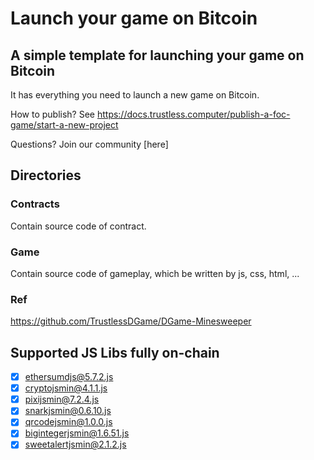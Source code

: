 # Launch your game on Bitcoin

## A simple template for launching your game on Bitcoin

It has everything you need to launch a new game on Bitcoin.

How to publish? See https://docs.trustless.computer/publish-a-foc-game/start-a-new-project

Questions? Join our community [here]

## Directories

### Contracts
Contain source code of contract.

### Game
Contain source code of gameplay, which be written by js, css, html, ...

### Ref
https://github.com/TrustlessDGame/DGame-Minesweeper

## Supported JS Libs fully on-chain

- [x] ethersumdjs@5.7.2.js
- [x] cryptojsmin@4.1.1.js
- [x] pixijsmin@7.2.4.js
- [x] snarkjsmin@0.6.10.js
- [x] qrcodejsmin@1.0.0.js
- [x] bigintegerjsmin@1.6.51.js
- [x] sweetalertjsmin@2.1.2.js
